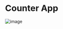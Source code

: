 # Counter App
![image](https://github.com/ojpro/1st-flutter-app/assets/108437129/51d2c23b-c297-44fe-b2b2-45b506db46fe)
